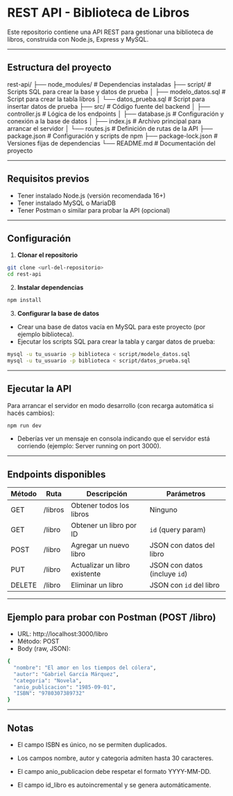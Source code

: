 # REST API - Biblioteca de Libros

Este repositorio contiene una API REST para gestionar una biblioteca de libros, construida con Node.js, Express y MySQL.

---

## Estructura del proyecto

rest-api/
├── node_modules/ # Dependencias instaladas
├── script/ # Scripts SQL para crear la base y datos de prueba
│ ├── modelo_datos.sql # Script para crear la tabla libros
│ └── datos_prueba.sql # Script para insertar datos de prueba
├── src/ # Código fuente del backend
│ ├── controller.js # Lógica de los endpoints
│ ├── database.js # Configuración y conexión a la base de datos
│ ├── index.js # Archivo principal para arrancar el servidor
│ └── routes.js # Definición de rutas de la API
├── package.json # Configuración y scripts de npm
├── package-lock.json # Versiones fijas de dependencias
└── README.md # Documentación del proyecto


---

## Requisitos previos

- Tener instalado Node.js (versión recomendada 16+)
- Tener instalado MySQL o MariaDB
- Tener Postman o similar para probar la API (opcional)

---

## Configuración

1. **Clonar el repositorio**

```bash
git clone <url-del-repositorio>
cd rest-api
```

2. **Instalar dependencias**
```bash
npm install
```

3. **Configurar la base de datos**

- Crear una base de datos vacía en MySQL para este proyecto (por ejemplo biblioteca).
- Ejecutar los scripts SQL para crear la tabla y cargar datos de prueba:

```bash
mysql -u tu_usuario -p biblioteca < script/modelo_datos.sql
mysql -u tu_usuario -p biblioteca < script/datos_prueba.sql
```

---

## Ejecutar la API

Para arrancar el servidor en modo desarrollo (con recarga automática si hacés cambios):

```bash
npm run dev
```
- Deberías ver un mensaje en consola indicando que el servidor está corriendo (ejemplo: Server running on port 3000).

---

## Endpoints disponibles

| Método | Ruta    | Descripción                   | Parámetros                    |
| ------ | ------- | ----------------------------- | ----------------------------- |
| GET    | /libros | Obtener todos los libros      | Ninguno                       |
| GET    | /libro  | Obtener un libro por ID       | `id` (query param)            |
| POST   | /libro  | Agregar un nuevo libro        | JSON con datos del libro      |
| PUT    | /libro  | Actualizar un libro existente | JSON con datos (incluye `id`) |
| DELETE | /libro  | Eliminar un libro             | JSON con `id` del libro       |

---

## Ejemplo para probar con Postman (POST /libro)
- URL: http://localhost:3000/libro
- Método: POST
- Body (raw, JSON):

```bash
{
  "nombre": "El amor en los tiempos del cólera",
  "autor": "Gabriel García Márquez",
  "categoria": "Novela",
  "anio_publicacion": "1985-09-01",
  "ISBN": "9780307389732"
}
```
---

## Notas

- El campo ISBN es único, no se permiten duplicados.

- Los campos nombre, autor y categoria admiten hasta 30 caracteres.

- El campo anio_publicacion debe respetar el formato YYYY-MM-DD.

- El campo id_libro es autoincremental y se genera automáticamente.
